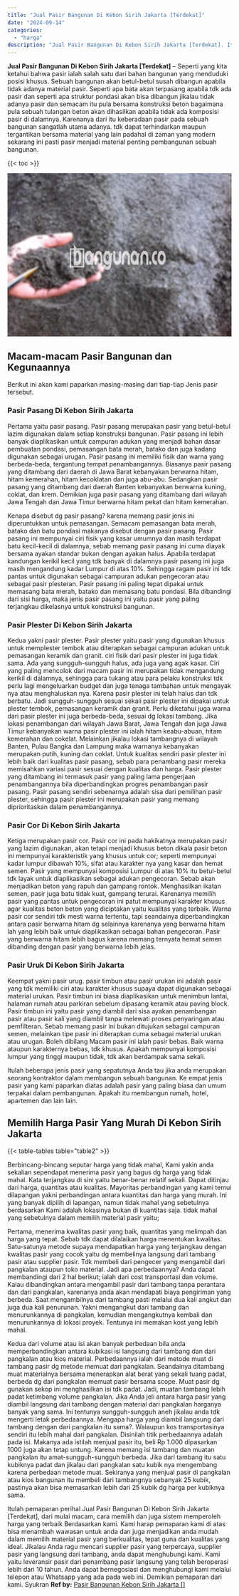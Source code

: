 ```yaml
---
title: "Jual Pasir Bangunan Di Kebon Sirih Jakarta [Terdekat]"
date: "2024-09-14"
categories: 
  - "harga"
description: "Jual Pasir Bangunan Di Kebon Sirih Jakarta [Terdekat]. Itulah pemaparan perihal Jual Pasir Bangunan Di Kebon Sirih Jakarta [Terdekat], dari mulai macam, ca..."
---
```


**Jual Pasir Bangunan Di Kebon Sirih Jakarta \[Terdekat\]** – Seperti yang kita ketahui bahwa pasir ialah salah satu dari bahan bangunan yang menduduki posisi khusus. Sebuah bangunan akan betul-betul susah dibangun apabila tidak adanya material pasir. Seperti apa bata akan terpasang apabila tdk ada pasir dan seperti apa struktur pondasi akan bisa dibangun jikalau tidak adanya pasir dan semacam itu pula bersama konstruksi beton bagaimana pula sebuah tulangan beton akan dihasilkan apabila tidak ada komposisi pasir di dalamnya. Karenanya dari itu keberadaan pasir pada sebuah bangunan sangatlah utama adanya. tdk dapat terhindarkan maupun tergantikan bersama material yang lain padahal di zaman yang modern sekarang ini pasti pasir menjadi material penting pembangunan sebuah bangunan.

{{< toc >}}

![Jual Pasir Bangunan Di Kebon Sirih Jakarta [Terdekat]](/images/jual-pasir-bangunan-57.png)

## Macam-macam Pasir Bangunan dan Kegunaannya

Berikut ini akan kami paparkan masing-masing dari tiap-tiap Jenis pasir tersebut.

### Pasir Pasang Di Kebon Sirih Jakarta

Pertama yaitu pasir pasang. Pasir pasang merupakan pasir yang betul-betul lazim digunakan dalam setiap konstruksi bangunan. Pasir pasang ini lebih banyak diaplikasikan untuk campuran adukan yang menjadi bahan dasar pembuatan pondasi, pemasangan bata merah, batako dan juga kadang digunakan sebagai urugan. Pasir pasang ini memiliki fisik dan warna yang berbeda-beda, tergantung tempat penambangannya. Biasanya pasir pasang yang ditambang dari daerah di Jawa Barat kebanyakan berwarna hitam, hitam kemerahan, hitam kecoklatan dan juga abu-abu. Sedangkan pasir pasang yang ditambang dari daerah Banten kebanyakan berwarna kuning, coklat, dan krem. Demikian juga pasir pasang yang ditambang dari wilayah Jawa Tengah dan Jawa Timur berwarna hitam pekat dan hitam kemerahan.

Kenapa disebut dg pasir pasang? karena memang pasir jenis ini diperuntukkan untuk pemasangan. Semacam pemasangan bata merah, batako dan batu pondasi makanya disebut dengan pasir pasang. Pasir pasang ini mempunyai ciri fisik yang kasar umumnya dan masih terdapat batu kecil-kecil di dalamnya, sebab memang pasir pasang ini cuma diayak bersama ayakan standar bukan dengan ayakan halus. Apabila terdapat kandungan kerikil kecil yang tdk banyak di dalamnya pasir pasang ini juga masih mengandung kadar Lumpur di atas 10%. Sehingga ragam pasir ini tdk pantas untuk digunakan sebagai campuran adukan pengecoran atau sebagai pasir plesteran. Pasir pasang ini paling tepat dipakai untuk memasang bata merah, batako dan memasang batu pondasi. Bila dibandingi dari sisi harga, maka jenis pasir pasang ini yaitu pasir yang paling terjangkau dikelasnya untuk konstruksi bangunan.

### Pasir Plester Di Kebon Sirih Jakarta

Kedua yakni pasir plester. Pasir plester yaitu pasir yang digunakan khusus untuk memplester tembok atau diterapkan sebagai campuran adukan untuk pemasangan keramik dan granit. ciri fisik dari pasir plester ini juga tidak sama. Ada yang sungguh-sungguh halus, ada juga yang agak kasar. Ciri yang paling mencolok dari macam pasir ini merupakan tidak mengandung kerikil di dalamnya, sehingga para tukang atau para pelaku konstruksi tdk perlu lagi mengeluarkan budget dan juga tenaga tambahan untuk mengayak nya atau menghaluskan nya. Karena pasir plester ini telah halus dan tdk berbatu. Jadi sungguh-sungguh sesuai sekali pasir plester ini dipakai untuk plester tembok, pemasangan keramik dan granit. Perlu diketahui juga warna dari pasir plester ini juga berbeda-beda, sesuai dg lokasi tambang. Jika lokasi penambangan dari wilayah Jawa Barat, Jawa Tengah dan juga Jawa Timur kebanyakan warna pasir plester ini ialah hitam keabu-abuan, hitam kemerahan dan cokelat. Melainkan jikalau lokasi tambangnya di wilayah Banten, Pulau Bangka dan Lampung maka warnanya kebanyakan merupakan putih, kuning dan coklat. Untuk kualitas sendiri pasir plester ini lebih baik dari kualitas pasir pasang, sebab para penambang pasir mereka memisahkan variasi pasir sesuai dengan kualitas dan harga. Pasir plester yang ditambang ini termasuk pasir yang paling lama pengerjaan penambangannya bila diperbandingkan progres penambangan pasir pasang. Pasir pasang sendiri sebenarnya adalah sisa dari pemilihan pasir plester, sehingga pasir plester ini merupakan pasir yang memang diprioritaskan dalam penambangannya.

### Pasir Cor Di Kebon Sirih Jakarta

Ketiga merupakan pasir cor. Pasir cor ini pada hakikatnya merupakan pasir yang lazim digunakan, akan tetapi menjadi khusus beton dikala pasir beton ini mempunyai karakteristik yang khusus untuk cor; seperti mempunyai kadar lumpur dibawah 10%, sifat atau karakter nya yang kasar dan hemat semen. Pasir yang mempunyai komposisi Lumpur di atas 10% itu betul-betul tdk layak untuk diaplikasikan sebagai adukan pengecoran. Sebab akan menjadikan beton yang rapuh dan gampang rontok. Menghasilkan ikatan semen, pasir juga batu tidak kuat, gampang terurai. Karenanya memilih pasir yang pantas untuk pengecoran ini patut mempunyai karakter khusus agar kualitas beton beton yang diciptakan yaitu kualitas yang terbaik. Warna pasir cor sendiri tdk mesti warna tertentu, tapi seandainya diperbandingkan antara pasir berwarna hitam dg selainnya karenanya yang berwarna hitam lah yang lebih baik untuk diaplikasikan sebagai bahan pengecoran. Pasir yang berwarna hitam lebih bagus karena memang ternyata hemat semen dibanding dengan pasir yang berwarna lebih jelas.

### Pasir Uruk Di Kebon Sirih Jakarta

Keempat yakni pasir urug. pasir timbun atau pasir urukan ini adalah pasir yang tdk memiliki ciri atau karakter khusus supaya dapat digunakan sebagai material urukan. Pasir timbun ini biasa diaplikasikan untuk menimbun lantai, halaman rumah atau parkiran sebelum dipasang keramik atau paving block. Pasir timbun ini yaitu pasir yang diambil dari sisa ayakan penambangan pasir atau pasir kali yang diambil tanpa melewati proses penyaringan atau pemfilteran. Sebab memang pasir ini bukan ditujukan sebagai campuran semen, melainkan tipe pasir ini diterapkan cuma sebagai material urukan atau urugan. Boleh dibilang Macam pasir ini ialah pasir bebas. Baik warna ataupun karakternya bebas, tdk khusus. Apakah mempunyai komposisi lumpur yang tinggi maupun tidak, tdk akan berdampak sama sekali.

Itulah beberapa jenis pasir yang sepatutnya Anda tau jika anda merupakan seorang kontraktor dalam membangun sebuah bangunan. Ke empat jenis pasir yang kami paparkan diatas adalah pasir yang paling biasa dan umum terpakai dalam pembangunan. Apakah itu membangun rumah, hotel, apartemen dan lain lain.

## Memilih Harga Pasir Yang Murah Di Kebon Sirih Jakarta

{{< table-tables table="table2" >}}

Berbincang-bincang seputar harga yang tidak mahal, Kami yakin anda sekalian sependapat menerima pasir yang bagus dg harga yang tidak mahal. Kata terjangkau di sini yaitu benar-benar relatif sekali. Dapat ditinjau dari harga, quantitas atau kualitas. Mayoritas perbandingan yang kami temui dilapangan yakni perbandingan antara kuantitas dan harga yang murah. Ini yang banyak dipilih di lapangan, namun tidak mahal yang sebetulnya berdasarkan Kami adalah lokasinya bukan di kuantitas saja. tidak mahal yang sebetulnya dalam memilih material pasir yaitu;

Pertama, menerima kwalitas pasir yang baik, quantitas yang melimpah dan harga yang tepat. Sebab tdk dapat dilalaikan harga menentukan kwalitas. Satu-satunya metode supaya mendapatkan harga yang terjangkau dengan kwalitas pasir yang cocok yaitu dg membelinya langsung dari tambang pasir atau supplier pasir. Tdk membeli dari pengecer yang mengambil dari pangkalan ataupun toko material. Jadi apa perbedaannya? Anda dapat membandingi dari 2 hal berikut; ialah dari cost transportasi dan volume. Kalau dibandingkan antara mengambil pasir dari tambang tanpa perantara dan dari pangkalan, karenanya anda akan mendapati biaya pengiriman yang berbeda. Saat mengambilnya dari tambang pasti melalui dua kali angkut dan juga dua kali penurunan. Yakni mengangkut dari tambang dan menurunkannya di pangkalan, kemudian mengangkutnya kembali dan menurunkannya di lokasi proyek. Tentunya ini memakan kost yang lebih mahal.

Kedua dari volume atau isi akan banyak perbedaan bila anda memperbandingkan antara kubikasi isi langsung dari tambang dan dari pangkalan atau kios material. Perbedaannya ialah dari metode muat di tambang pasir dg metode memuat dari pangkalan. Seandainya ditambang muat materialnya bersama menerapkan alat berat yang sekali tuang padat, berbeda dg dari pangkalan memuat pasir bersama scope. Muat pasir dg gunakan sekop ini menghasilkan isi tdk padat. Jadi, muatan tambang lebih padat ketimbang volume pangkalan. Jika Anda jeli antara harga pasir yang diambil langsung dari tambang dengan material dari pangkalan harganya banyak yang sama. Ini tentunya sungguh-sungguh aneh jikalau anda tdk mengerti letak perbedaannya. Mengapa harga yang diambil langsung dari tambang dengan dari pangkalan itu sama?. Walaupun kos transportasinya sendiri itu lebih mahal dari pangkalan. Disinilah titik perbedaannya adalah pada isi. Makanya ada istilah menjual pasir itu, beli Rp 1.000 dipasarkan 1000 juga akan tetap untung. Karena memang isi tambang dan muatan pangkalan itu amat-sungguh-sungguh berbeda. Jika dari tambang itu satu kubiknya padat dan jikalau dari pangkalan satu kubik nya mengembang karena perbedaan metode muat. Sekiranya yang menjual pasir di pangkalan atau kios bangunan itu membeli dari tambangnya sebanyak 25 kubik, pastinya akan bisa memasarkan lebih dari 25 kubik dg harga per kubiknya sama.

Itulah pemaparan perihal Jual Pasir Bangunan Di Kebon Sirih Jakarta \[Terdekat\], dari mulai macam, cara memilih dan juga sistem memperoleh harga yang terbaik Berdasarkan kami. Kami harap pemaparan kami di atas bisa menambah wawasan untuk anda dan juga menjadikan anda mudah dalam memilih material pasir yang berkualitas, tepat guna dan kualitas yang ideal. Jikalau Anda ragu mencari supplier pasir yang terpercaya, supplier pasir yang langsung dari tambang, anda dapat menghubungi kami. Kami yaitu leveransir pasir dari penambang pasir langsung yang telah beroperasi lebih dari 10 tahun. Anda dapat bernegosiasi dan menghubungi kami melalui telepon atau Whatsapp yang ada pada web ini. Demikian pemaparan dari kami. Syukran
**Ref by:** [Pasir Bangunan Kebon Sirih Jakarta []](https://id.wikipedia.org/wiki/Pasir)
